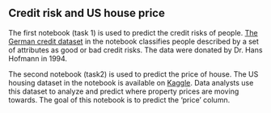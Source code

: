 ## Credit risk and US house price

The first notebook (task 1) is used to predict the credit risks of people. [The German credit dataset](https://www.openml.org/d/31) in the notebook classifies people described by a set of attributes as good or bad credit risks. The data were donated by Dr. Hans Hofmann in 1994.

The second notebook (task2) is used to predict the price of house. The US housing dataset in the notebook is available on [Kaggle](https://www.kaggle.com/shree1992/housedata). Data analysts use this dataset to analyze and predict where property prices are moving towards. The goal of this notebook is to predict the ‘price’ column.